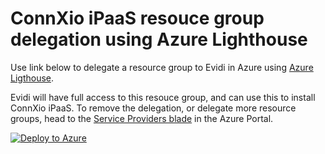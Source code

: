 # ConnXio iPaaS resouce group delegation using Azure Lighthouse

Use link below to delegate a resource group to Evidi in Azure using [Azure Ligthouse](https://azure.microsoft.com/nb-no/services/azure-lighthouse/#overview). 

Evidi will have full access to this resouce group, and can use this to install ConnXio iPaaS. To remove the delegation, or delegate more resource groups, head to the [Service Providers blade](https://portal.azure.com/#blade/Microsoft_Azure_CustomerHub/ServiceProvidersBladeV2/overview) in the Azure Portal.

[![Deploy to Azure](https://aka.ms/deploytoazurebutton)](https://portal.azure.com/#blade/Microsoft_Azure_CreateUIDef/CustomDeploymentBlade/uri/https%3A%2F%2Fraw.githubusercontent.com%2FConnXio%2Fipaas-lighthouse%2Fmain%2Fmsp.json)
